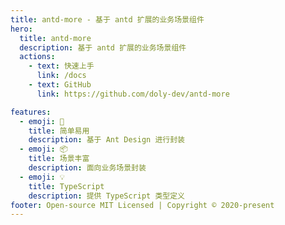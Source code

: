 ```yaml
---
title: antd-more - 基于 antd 扩展的业务场景组件
hero:
  title: antd-more
  description: 基于 antd 扩展的业务场景组件
  actions:
    - text: 快速上手
      link: /docs
    - text: GitHub
      link: https://github.com/doly-dev/antd-more

features:
  - emoji: 💎
    title: 简单易用
    description: 基于 Ant Design 进行封装
  - emoji: 📦
    title: 场景丰富
    description: 面向业务场景封装
  - emoji: 💡
    title: TypeScript
    description: 提供 TypeScript 类型定义
footer: Open-source MIT Licensed | Copyright © 2020-present
---
```

